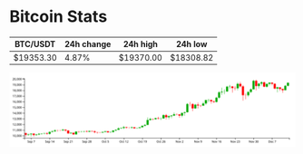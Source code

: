 # Bitcoin Stats

BTC/USDT|24h change|24h high|24h low|
|---|---|---|---|
|$19353.30|4.87%|$19370.00|$18308.82|

<img src="./chart.svg">
